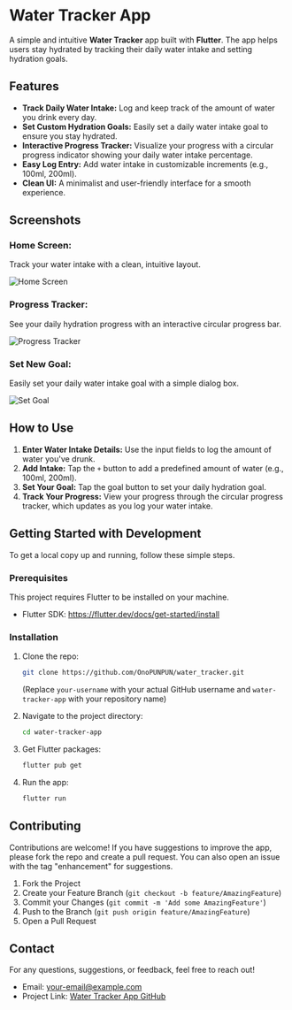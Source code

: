 # Water Tracker App

A simple and intuitive **Water Tracker** app built with **Flutter**. The app helps users stay hydrated by tracking their daily water intake and setting hydration goals.

## Features

* **Track Daily Water Intake:** Log and keep track of the amount of water you drink every day.
* **Set Custom Hydration Goals:** Easily set a daily water intake goal to ensure you stay hydrated.
* **Interactive Progress Tracker:** Visualize your progress with a circular progress indicator showing your daily water intake percentage.
* **Easy Log Entry:** Add water intake in customizable increments (e.g., 100ml, 200ml).
* **Clean UI:** A minimalist and user-friendly interface for a smooth experience.

## Screenshots

### Home Screen:
Track your water intake with a clean, intuitive layout.

![Home Screen](screenshots/s1.png)

### Progress Tracker:
See your daily hydration progress with an interactive circular progress bar.

![Progress Tracker](screenshots/s2.png)

### Set New Goal:
Easily set your daily water intake goal with a simple dialog box.

![Set Goal](screenshots/s3.png)

## How to Use

1. **Enter Water Intake Details:** Use the input fields to log the amount of water you've drunk.
2. **Add Intake:** Tap the `+` button to add a predefined amount of water (e.g., 100ml, 200ml).
3. **Set Your Goal:** Tap the goal button to set your daily hydration goal.
4. **Track Your Progress:** View your progress through the circular progress tracker, which updates as you log your water intake.

## Getting Started with Development

To get a local copy up and running, follow these simple steps.

### Prerequisites

This project requires Flutter to be installed on your machine.

* Flutter SDK: https://flutter.dev/docs/get-started/install

### Installation

1. Clone the repo:

    ```bash
    git clone https://github.com/OnoPUNPUN/water_tracker.git
    ```

   (Replace `your-username` with your actual GitHub username and `water-tracker-app` with your repository name)

2. Navigate to the project directory:

    ```bash
    cd water-tracker-app
    ```

3. Get Flutter packages:

    ```bash
    flutter pub get
    ```

4. Run the app:

    ```bash
    flutter run
    ```

## Contributing

Contributions are welcome! If you have suggestions to improve the app, please fork the repo and create a pull request. You can also open an issue with the tag "enhancement" for suggestions.

1. Fork the Project
2. Create your Feature Branch (`git checkout -b feature/AmazingFeature`)
3. Commit your Changes (`git commit -m 'Add some AmazingFeature'`)
4. Push to the Branch (`git push origin feature/AmazingFeature`)
5. Open a Pull Request

## Contact

For any questions, suggestions, or feedback, feel free to reach out!

- Email: your-email@example.com
- Project Link: [Water Tracker App GitHub](https://github.com/OnoPUNPUN/water_tracker.git)
